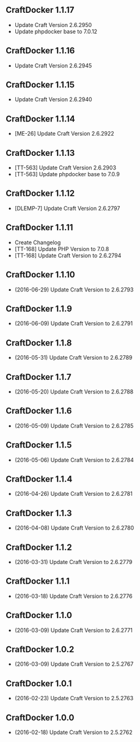 ## CraftDocker 1.1.17 ##

* Update Craft Version 2.6.2950
* Update phpdocker base to 7.0.12

## CraftDocker 1.1.16 ##

* Update Craft Version 2.6.2945

## CraftDocker 1.1.15 ##

* Update Craft Version 2.6.2940

## CraftDocker 1.1.14 ##

* [ME-26] Update Craft Version 2.6.2922

## CraftDocker 1.1.13 ##

* [TT-563] Update Craft Version 2.6.2903
* [TT-563] Update phpdocker base to 7.0.9

## CraftDocker 1.1.12 ##

* [DLEMP-7] Update Craft Version 2.6.2797

## CraftDocker 1.1.11 ##

*   Create Changelog
*   [TT-168] Update PHP Version to 7.0.8
*   [TT-168] Update Craft Version to 2.6.2794

## CraftDocker 1.1.10 ##

*   (2016-06-29) Update Craft Version to 2.6.2793

## CraftDocker 1.1.9 ##

*   (2016-06-09) Update Craft Version to 2.6.2791

## CraftDocker 1.1.8 ##

*   (2016-05-31) Update Craft Version to 2.6.2789

## CraftDocker 1.1.7 ##

*   (2016-05-20) Update Craft Version to 2.6.2788

## CraftDocker 1.1.6 ##

*   (2016-05-09) Update Craft Version to 2.6.2785

## CraftDocker 1.1.5 ##

*   (2016-05-06) Update Craft Version to 2.6.2784

## CraftDocker 1.1.4 ##

*   (2016-04-26) Update Craft Version to 2.6.2781

## CraftDocker 1.1.3 ##

*   (2016-04-08) Update Craft Version to 2.6.2780

## CraftDocker 1.1.2 ##

*   (2016-03-31) Update Craft Version to 2.6.2779

## CraftDocker 1.1.1 ##

*   (2016-03-18) Update Craft Version to 2.6.2776

## CraftDocker 1.1.0 ##

*   (2016-03-09) Update Craft Version to 2.6.2771

## CraftDocker 1.0.2 ##

*   (2016-03-09) Update Craft Version to 2.5.2767

## CraftDocker 1.0.1 ##

*   (2016-02-23) Update Craft Version to 2.5.2763

## CraftDocker 1.0.0 ##

*   (2016-02-18) Update Craft Version to 2.5.2762
